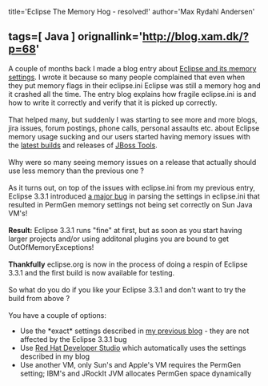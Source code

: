 title='Eclipse The Memory Hog - resolved!'
author='Max Rydahl Andersen'

tags=[ Java ]
orignallink='http://blog.xam.dk/?p=68'
---
<div>
<p>A couple of months back I made a blog entry about <a href="/blog/eclipse-and-memory-settings">Eclipse and its memory settings</a>. I wrote it because so many people complained that even when they put memory flags in their eclipse.ini Eclipse was still a memory hog and it crashed all the time. The entry blog explains how fragile eclipse.ini is and how to write it correctly and verify that it is picked up correctly.
<br><br>
That helped many, but suddenly I was starting to see more and more blogs, jira issues, forum postings, phone calls, personal assaults etc. about Eclipse memory usage sucking and our users started having memory issues with the <a href="http://download.jboss.org/jbosstools/builds/nightly/latestBuild.html">latest builds</a> and releases of <a href="http://labs.jboss.com/tools/">JBoss Tools</a>.
<br><br>
Why were so many seeing memory issues on a release that actually should use less memory than the previous one ?
<br><br>
As it turns out, on top of the issues with eclipse.ini from my previous entry, Eclipse 3.3.1 introduced <a href="https://bugs.eclipse.org/bugs/show_bug.cgi?id=203325">a major bug</a> in parsing the settings in eclipse.ini that resulted in PermGen memory settings not being set correctly on Sun Java VM's! 
<br><br><b>Result:</b> Eclipse 3.3.1 runs "fine" at first, but as soon as you start having larger projects and/or using additonal plugins you are bound to get OutOfMemoryExceptions! 
<br><br><b>Thankfully</b> eclipse.org is now in the process of doing a respin of Eclipse 3.3.1 and the first build is now available for testing.
<br><br>
So what do you do if you like your Eclipse 3.3.1 and don't want to try the build from above ? 
<br><br>
You have a couple of options:
</p>
<ul>
<li>Use the *exact* settings described in <a href="http://blog.xam.dk/archives/68-Eclipse-and-memory-settings.html">my previous blog</a> - they are not affected by the Eclipse 3.3.1 bug</li>
 <li>Use <a href="http://www.redhat.com/developers/rhds">Red Hat Developer Studio</a> which automatically uses the settings described in my blog</li>
 <li>Use another VM, only Sun's and Apple's VM requires the PermGen setting; IBM's and JRockIt JVM allocates PermGen space dynamically</li> 
</ul>
<br><br><br><br><br><br><br><br><br><br><br><br><br><br><br><br><br><br>
</div>

